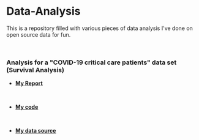 # Data-Analysis
This is a repository filled with various pieces of data analysis I've done on open source data for fun.

<br>

### Analysis for a "COVID-19 critical care patients" data set (Survival Analysis)
- <ins>**[My Report](https://github.com/Robertfarry157/Data-Analysis/blob/main/My%20Reports/Survival%20Analysis%20project.pdf)**</ins>
<br>

- <ins>**[My code](https://github.com/Robertfarry157/Data-Analysis/blob/main/My%20Code/group%20project.R)**</ins>
<br>

- <ins>**[My data source](https://github.com/Robertfarry157/Data-Analysis/blob/main/Data%20Source/critcare.csv)**</ins>

<br> 
